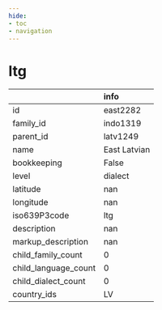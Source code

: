 ```yaml
---
hide:
- toc
- navigation
---
```

# ltg
|                      | info         |
|:---------------------|:-------------|
| id                   | east2282     |
| family_id            | indo1319     |
| parent_id            | latv1249     |
| name                 | East Latvian |
| bookkeeping          | False        |
| level                | dialect      |
| latitude             | nan          |
| longitude            | nan          |
| iso639P3code         | ltg          |
| description          | nan          |
| markup_description   | nan          |
| child_family_count   | 0            |
| child_language_count | 0            |
| child_dialect_count  | 0            |
| country_ids          | LV           |